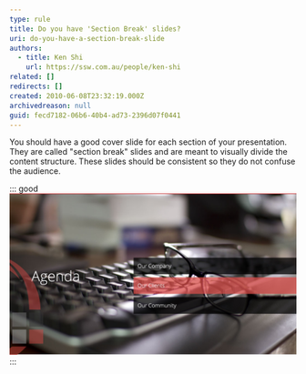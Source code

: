 ```yaml
---
type: rule
title: Do you have 'Section Break' slides?
uri: do-you-have-a-section-break-slide
authors:
  - title: Ken Shi
    url: https://ssw.com.au/people/ken-shi
related: []
redirects: []
created: 2010-06-08T23:32:19.000Z
archivedreason: null
guid: fecd7182-06b6-40b4-ad73-2396d07f0441
---
```

You should have a good cover slide for each section of your presentation. They are called "section break" slides and are meant to visually divide the content structure. These slides should be consistent so they do not confuse the audience.

<!--endintro-->

::: good
![Figure: Good example - This is very clear that we are up to part 2 of the presentation](/rules/do-you-have-a-section-break-slide/sectionbreak.jpg)
:::
